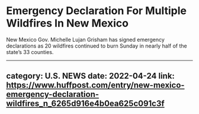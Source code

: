 # Emergency Declaration For Multiple Wildfires In New Mexico

New Mexico Gov. Michelle Lujan Grisham has signed emergency declarations as 20 wildfires continued to burn Sunday in nearly half of the state’s 33 counties.

---
category: U.S. NEWS
date: 2022-04-24
link: https://www.huffpost.com/entry/new-mexico-emergency-declaration-wildfires_n_6265d916e4b0ea625c091c3f
---
